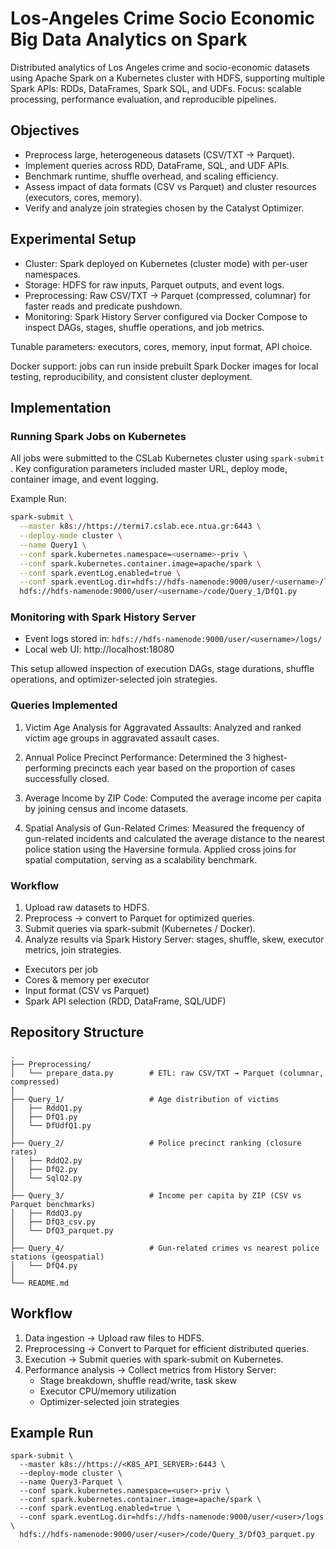 # Los-Angeles Crime Socio Economic Big Data Analytics on Spark

Distributed analytics of Los Angeles crime and socio-economic datasets using Apache Spark on a Kubernetes cluster with HDFS, supporting multiple Spark APIs: RDDs, DataFrames, Spark SQL, and UDFs. Focus: scalable processing, performance evaluation, and reproducible pipelines.

## Objectives
- Preprocess large, heterogeneous datasets (CSV/TXT → Parquet).
- Implement queries across RDD, DataFrame, SQL, and UDF APIs.
- Benchmark runtime, shuffle overhead, and scaling efficiency.
- Assess impact of data formats (CSV vs Parquet) and cluster resources (executors, cores, memory).
- Verify and analyze join strategies chosen by the Catalyst Optimizer.
  
## Experimental Setup
- Cluster: Spark deployed on Kubernetes (cluster mode) with per-user namespaces.
- Storage: HDFS for raw inputs, Parquet outputs, and event logs.
- Preprocessing: Raw CSV/TXT → Parquet (compressed, columnar) for faster reads and predicate pushdown.
- Monitoring: Spark History Server configured via Docker Compose to inspect DAGs, stages, shuffle operations, and job metrics.

Tunable parameters: executors, cores, memory, input format, API choice.

Docker support: jobs can run inside prebuilt Spark Docker images for local testing, reproducibility, and consistent cluster deployment.
  
## Implementation 

### Running Spark Jobs on Kubernetes
All jobs were submitted to the CSLab Kubernetes cluster using ```spark-submit ```. Key configuration parameters included master URL, deploy mode, container image, and event logging.

Example Run:
```bash
spark-submit \
  --master k8s://https://termi7.cslab.ece.ntua.gr:6443 \
  --deploy-mode cluster \
  --name Query1 \
  --conf spark.kubernetes.namespace=<username>-priv \
  --conf spark.kubernetes.container.image=apache/spark \
  --conf spark.eventLog.enabled=true \
  --conf spark.eventLog.dir=hdfs://hdfs-namenode:9000/user/<username>/logs \
  hdfs://hdfs-namenode:9000/user/<username>/code/Query_1/DfQ1.py
```

### Monitoring with Spark History Server
- Event logs stored in: ```hdfs://hdfs-namenode:9000/user/<username>/logs/ ```
- Local web UI: http://localhost:18080

This setup allowed inspection of execution DAGs, stage durations, shuffle operations, and optimizer-selected join strategies.

### Queries Implemented

1. Victim Age Analysis for Aggravated Assaults: Analyzed and ranked victim age groups in aggravated assault cases.

2. Annual Police Precinct Performance: Determined the 3 highest-performing precincts each year based on the proportion of cases successfully closed.

3. Average Income by ZIP Code: Computed the average income per capita by joining census and income datasets.

4. Spatial Analysis of Gun-Related Crimes: Measured the frequency of gun-related incidents and calculated the average distance to the nearest police station using the Haversine formula. Applied cross joins for spatial computation, serving as a scalability benchmark.


### Workflow
1. Upload raw datasets to HDFS.
2. Preprocess → convert to Parquet for optimized queries.
3. Submit queries via spark-submit (Kubernetes / Docker).
4. Analyze results via Spark History Server: stages, shuffle, skew, executor metrics, join strategies.




















- Executors per job
- Cores & memory per executor
- Input format (CSV vs Parquet)
- Spark API selection (RDD, DataFrame, SQL/UDF)

## Repository Structure
```bash.
.
├── Preprocessing/
│   └── prepare_data.py        # ETL: raw CSV/TXT → Parquet (columnar, compressed)
│
├── Query_1/                   # Age distribution of victims
│   ├── RddQ1.py
│   ├── DfQ1.py
│   └── DfUdfQ1.py
│
├── Query_2/                   # Police precinct ranking (closure rates)
│   ├── RddQ2.py
│   ├── DfQ2.py
│   └── SqlQ2.py
│
├── Query_3/                   # Income per capita by ZIP (CSV vs Parquet benchmarks)
│   ├── RddQ3.py
│   ├── DfQ3_csv.py
│   └── DfQ3_parquet.py
│
├── Query_4/                   # Gun-related crimes vs nearest police stations (geospatial)
│   └── DfQ4.py
│
└── README.md
```

## Workflow
1. Data ingestion → Upload raw files to HDFS.
2. Preprocessing → Convert to Parquet for efficient distributed queries.
3. Execution → Submit queries with spark-submit on Kubernetes.
4. Performance analysis → Collect metrics from History Server:
   - Stage breakdown, shuffle read/write, task skew
   - Executor CPU/memory utilization
   - Optimizer-selected join strategies

## Example Run
```bash.
spark-submit \
  --master k8s://https://<K8S_API_SERVER>:6443 \
  --deploy-mode cluster \
  --name Query3-Parquet \
  --conf spark.kubernetes.namespace=<user>-priv \
  --conf spark.kubernetes.container.image=apache/spark \
  --conf spark.eventLog.enabled=true \
  --conf spark.eventLog.dir=hdfs://hdfs-namenode:9000/user/<user>/logs \
  hdfs://hdfs-namenode:9000/user/<user>/code/Query_3/DfQ3_parquet.py
```
